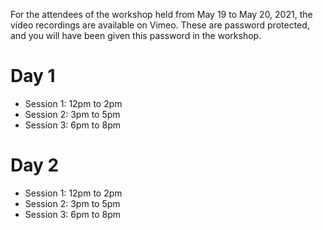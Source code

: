 For the attendees of the workshop held from May 19 to May 20, 2021, the video recordings are available on Vimeo.
These are password protected, and you will have been given this password in the workshop.

# Day 1

* Session 1: 12pm to 2pm
* Session 2: 3pm to 5pm
* Session 3: 6pm to 8pm

# Day 2

* Session 1: 12pm to 2pm
* Session 2: 3pm to 5pm
* Session 3: 6pm to 8pm

